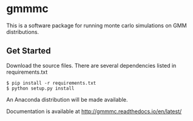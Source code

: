 # gmmmc

This is a software package for running monte carlo simulations on GMM distributions.

## Get Started

Download the source files.
There are several dependencies listed in requirements.txt

    $ pip install -r requirements.txt
    $ python setup.py install

An Anaconda distribution will be made available.

Documentation is available at
http://gmmmc.readthedocs.io/en/latest/
